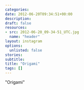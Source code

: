```yaml
---
categories:
date: 2012-06-20T09:34:51+00:00
description:
draft: false
resources:
- src: 2012-06-20_09-34-51_UTC.jpg
  name: "header"
layout: instagram
options:
  unlisted: false
stories:
subtitle:
title: "Origami"
tags: []
---
```


"Origami"
